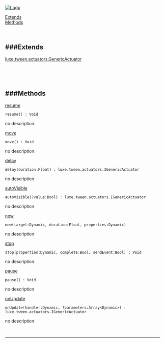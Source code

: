 
[![Logo](http://luxeengine.com/images/logo.png)](index.html)


[Extends](#Extends)   
[Methods](#Methods)   


&nbsp;   

<a class="lift" name="Extends" ></a>
###Extends   
---
<a class="lift" name="luxe.tween.actuators.GenericActuator" href="luxe.tween.actuators.GenericActuator.html">luxe.tween.actuators.GenericActuator</a>

&nbsp;   

&nbsp;   

<a class="lift" name="Methods" ></a>
###Methods   
---
<a class="lift" name="resume" href="#resume">resume</a>



    resume() : Void

<span class="small_desc_flat"> no description </span>   

<a class="lift" name="move" href="#move">move</a>



    move() : Void

<span class="small_desc_flat"> no description </span>   

<a class="lift" name="delay" href="#delay">delay</a>



    delay(duration:Float) : luxe.tween.actuators.IGenericActuator

<span class="small_desc_flat"> no description </span>   

<a class="lift" name="autoVisible" href="#autoVisible">autoVisible</a>



    autoVisible(?value:Bool) : luxe.tween.actuators.IGenericActuator

<span class="small_desc_flat"> no description </span>   

<a class="lift" name="new" href="#new">new</a>



    new(target:Dynamic, duration:Float, properties:Dynamic) 

<span class="small_desc_flat"> no description </span>   

<a class="lift" name="stop" href="#stop">stop</a>



    stop(properties:Dynamic, complete:Bool, sendEvent:Bool) : Void

<span class="small_desc_flat"> no description </span>   

<a class="lift" name="pause" href="#pause">pause</a>



    pause() : Void

<span class="small_desc_flat"> no description </span>   

<a class="lift" name="onUpdate" href="#onUpdate">onUpdate</a>



    onUpdate(handler:Dynamic, ?parameters:Array<Dynamic>) : luxe.tween.actuators.IGenericActuator

<span class="small_desc_flat"> no description </span>   



&nbsp;
&nbsp;
&nbsp;

---  


&nbsp;   
&nbsp;   